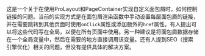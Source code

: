 这是一个关于在使用ProLayout和PageContainer实现自定义面包屑时，如何控制链接的问题。当前的实现方式是在面包屑渲染函数中手动设置每层面包屑的链接，并在需要跳转到其他页面时使用`onClick`属性或添加额外的`href`属性。有人提出可以将这些代码写在全局，以便在所有页面中使用。另一种建议是将面包屑数据存储在一个全局变量中，然后在需要的地方直接调用该变量。还有人提到SEO（搜索引擎优化）相关的问题，但没有提供具体的解决方案。
